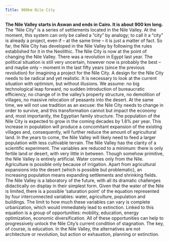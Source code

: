 ```yaml
---
Title: 900km Nile City
---
```


**The Nile Valley starts in Aswan and ends in Cairo. It is about 900 km long.**
The “Nile City” is a series of settlements located in the Nile Valley. At the moment, this system can only be called a “city” by analogy; to call it a “city” is already a project, even if – at the same time – it is just a matter of fact.
So far, the Nile City has developed in the Nile Valley by following the rules established for it in the Neolithic. The Nile City is now at the point of changing the Nile Valley.
There was a revolution in Egypt last year. The political situation is still very uncertain, however now is probably the best – and maybe only – moment in the last fifty years (since the previous revolution) for imagining a project for the Nile City.
A design for the Nile City needs to be radical and yet realistic. It is necessary to look at the current situation with optimism, but without illusions. We assume: no big technological leap forward, no sudden introduction of bureaucratic efficiency, no change of in the valley’s property structure, no demolition of villages, no massive relocation of peasants into the desert. At the same time, we will not use tradition as an excuse: the Nile City needs to change in order to survive, and this transformation cannot but impact the economy and, most importantly, the Egyptian family structure.
The population of the Nile City is expected to grow in the coming decades by 1.8% per year. This increase in population will produce a concomitant expansion of the existing villages and, consequently, will further reduce the amount of agricultural land. In the years to come, the Nile Valley will likely need to feed a larger population with less cultivable terrain.
The Nile Valley has the clarity of a scientific experiment. The variables are reduced to a minimum: there is only fertile land or desert, with very little in between. Though somehow primitive, the Nile Valley is entirely artificial. Water comes only from the Nile. Agriculture is possible only because of irrigation. Apart from agricultural expansions into the desert (which is possible but problematic), an increasing population means expanding settlements and shrinking fields.
The Nile Valley is a laboratory of the future, with all its dramatic challenges didactically on display in their simplest form.
Given that the water of the Nile is limited, there is a possible ‘saturation point’ of the equation represented by four interconnected variables: water, agriculture, population and buildings. The limit to how much these variables can vary is complete urbanization, which would immediately lead to extinction.
Linked to this equation is a group of opportunities: mobility, education, energy optimization, economic diversification. All of these opportunities can help to progressively unlock the Nile City’s current condition of stagnation. The key, of course, is education.
In the Nile Valley, the alternatives are not architecture or revolution, but action or exhaustion, planning or extinction.
